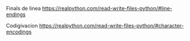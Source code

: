 Finals de linea https://realpython.com/read-write-files-python/#line-endings


Codigivacion https://realpython.com/read-write-files-python/#character-encodings